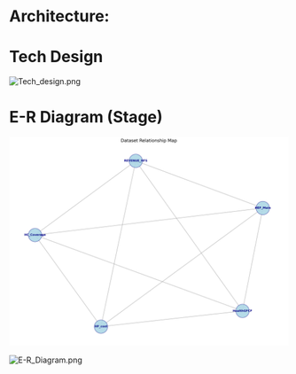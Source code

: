 # Architecture:


# Tech Design

![Tech_design.png](Design/Tech_design.png)

# E-R Diagram (Stage)

![Relation.png](Design/Relation.png)

![E-R_Diagram.png](Design/E-R_Diagram.png)



